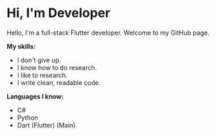 # Hi, I'm Developer

Hello, I'm a full-stack Flutter developer. Welcome to my GitHub page.

**My skills:**

* I don't give up.
* I know how to do research.
* I like to research.
* I write clean, readable code.


**Languages I know:**

* C#
* Python
* Dart (Flutter) (Main)
